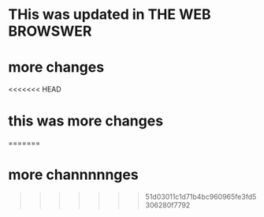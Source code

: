 # THis was updated in THE WEB BROWSWER
# more changes
<<<<<<< HEAD
# this was more changes
=======
# more channnnnges
>>>>>>> 51d03011c1d71b4bc960965fe3fd5306280f7792
